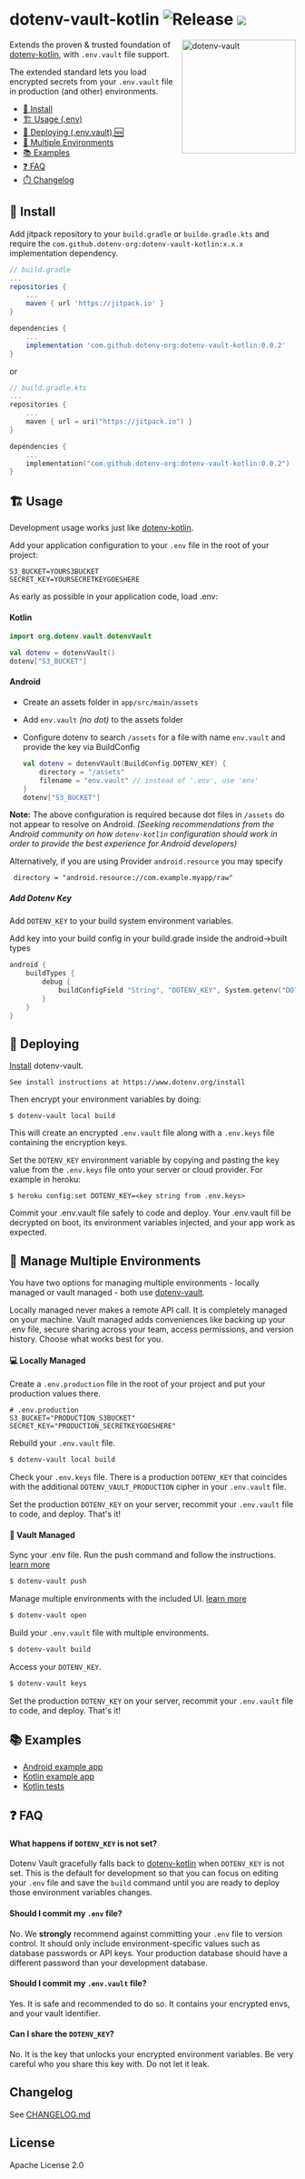 # dotenv-vault-kotlin ![Release](https://jitpack.io/v/dotenv-org/dotenv-vault-kotlin.svg) ![](https://img.shields.io/badge/license-Apache%202.0-orange.svg)

<img src="https://raw.githubusercontent.com/motdotla/dotenv/master/dotenv.svg" alt="dotenv-vault" align="right" width="200" />

Extends the proven & trusted foundation of [dotenv-kotlin](https://github.com/cdimascio/dotenv-kotlin), with `.env.vault` file support.

The extended standard lets you load encrypted secrets from your `.env.vault` file in production (and other) environments. 

* [🌱 Install](#-install)
* [🏗️ Usage (.env)](#%EF%B8%8F-usage)
* [🚀 Deploying (.env.vault) 🆕](#-deploying)
* [🌴 Multiple Environments](#-manage-multiple-environments)
* [📚 Examples](#-examples)
* [❓ FAQ](#-faq)
* [⏱️ Changelog](./CHANGELOG.md)

## 🌱 Install

Add jitpack repository to your `build.gradle` or `builde.gradle.kts` and require the `com.github.dotenv-org:dotenv-vault-kotlin:x.x.x` implementation dependency.

```groovy
// build.gradle
...
repositories {
    ...
    maven { url 'https://jitpack.io' }
}

dependencies {
    ...
    implementation 'com.github.dotenv-org:dotenv-vault-kotlin:0.0.2'
}
```

or

```kotlin
// build.gradle.kts
...
repositories {
    ...
    maven { url = uri("https://jitpack.io") }
}

dependencies {
    ...
    implementation("com.github.dotenv-org:dotenv-vault-kotlin:0.0.2")
}
```

## 🏗️ Usage

Development usage works just like [dotenv-kotlin](https://github.com/cdimascio/dotenv-kotlin). 

Add your application configuration to your `.env` file in the root of your project:

```
S3_BUCKET=YOURS3BUCKET
SECRET_KEY=YOURSECRETKEYGOESHERE
```

As early as possible in your application code, load .env:

#### Kotlin

```kotlin
import org.dotenv.vault.dotenvVault

val dotenv = dotenvVault()
dotenv["S3_BUCKET"]
```

#### Android

- Create an assets folder in `app/src/main/assets`
- Add `env.vault` *(no dot)* to the assets folder


- Configure dotenv to search `/assets` for a file with name `env.vault` and provide the key via BuildConfig

  ```kotlin
  val dotenv = dotenvVault(BuildConfig.DOTENV_KEY) {
      directory = "/assets"
      filename = "env.vault" // instead of '.env', use 'env'
  }
  dotenv["S3_BUCKET"]
  ```

**Note:** The above configuration is required because dot files in `/assets` do not appear to resolve on Android. *(Seeking recommendations from the Android community on how `dotenv-kotlin` configuration should work in order to provide the best experience for Android developers)*

Alternatively, if you are using Provider `android.resource` you may specify

```
 directory = "android.resource://com.example.myapp/raw"
```

##### Add Dotenv Key

Add `DOTENV_KEY` to your build system environment variables.

Add key into your build config in your build.grade inside the android->built types
```kotlin
android {
    buildTypes {
        debug {
            buildConfigField "String", "DOTENV_KEY", System.getenv("DOTENV_KEY") ?: ""    
        }
    } 
}

```

## 🚀 Deploying

[Install](https://www.dotenv.org/install) dotenv-vault.

```
See install instructions at https://www.dotenv.org/install
```

Then encrypt your environment variables by doing:

```shell
$ dotenv-vault local build
```

This will create an encrypted `.env.vault` file along with a `.env.keys` file containing the encryption keys.

Set the `DOTENV_KEY` environment variable by copying and pasting the key value from the `.env.keys` file onto your server or cloud provider. For example in heroku:

```
$ heroku config:set DOTENV_KEY=<key string from .env.keys>
```

Commit your .env.vault file safely to code and deploy. Your .env.vault fill be decrypted on boot, its environment variables injected, and your app work as expected.

## 🌴 Manage Multiple Environments

You have two options for managing multiple environments - locally managed or vault managed - both use <a href="https://github.com/dotenv-org/dotenv-vault">dotenv-vault</a>.

Locally managed never makes a remote API call. It is completely managed on your machine. Vault managed adds conveniences like backing up your .env file, secure sharing across your team, access permissions, and version history. Choose what works best for you.

#### 💻 Locally Managed

Create a `.env.production` file in the root of your project and put your production values there.

```
# .env.production
S3_BUCKET="PRODUCTION_S3BUCKET"
SECRET_KEY="PRODUCTION_SECRETKEYGOESHERE"
```

Rebuild your `.env.vault` file.

```bash
$ dotenv-vault local build
```

Check your `.env.keys` file. There is a production `DOTENV_KEY` that coincides with the additional `DOTENV_VAULT_PRODUCTION` cipher in your `.env.vault` file.

Set the production `DOTENV_KEY` on your server, recommit your `.env.vault` file to code, and deploy. That's it!

#### 🔐 Vault Managed

Sync your .env file. Run the push command and follow the instructions. [learn more](/docs/sync/quickstart)

```bash
$ dotenv-vault push
```

Manage multiple environments with the included UI. [learn more](/docs/tutorials/environments)

```bash
$ dotenv-vault open
```

Build your `.env.vault` file with multiple environments.

```bash
$ dotenv-vault build
```

Access your `DOTENV_KEY`.

```bash
$ dotenv-vault keys
```

Set the production `DOTENV_KEY` on your server, recommit your `.env.vault` file to code, and deploy. That's it!

## 📚 Examples

* [Android example app](https://github.com/marcel-rf/DotenvVaultAndroidExample)
* [Kotlin example app](https://github.com/dotenv-org/hello-kotlin)
* [Kotlin tests](https://github.com/dotenv-org/dotenv-vault-kotlin/blob/master/lib/src/test/kotlin/org/dotenv/vault/VaultTest.kt#L11)

## ❓ FAQ

#### What happens if `DOTENV_KEY` is not set?

Dotenv Vault gracefully falls back to [dotenv-kotlin](https://github.com/cdimascio/dotenv-kotlin) when `DOTENV_KEY` is not set. This is the default for development so that you can focus on editing your `.env` file and save the `build` command until you are ready to deploy those environment variables changes.

#### Should I commit my `.env` file?

No. We **strongly** recommend against committing your `.env` file to version control. It should only include environment-specific values such as database passwords or API keys. Your production database should have a different password than your development database.

#### Should I commit my `.env.vault` file?

Yes. It is safe and recommended to do so. It contains your encrypted envs, and your vault identifier.

#### Can I share the `DOTENV_KEY`?

No. It is the key that unlocks your encrypted environment variables. Be very careful who you share this key with. Do not let it leak.

## Changelog

See [CHANGELOG.md](CHANGELOG.md)

## License

Apache License 2.0
